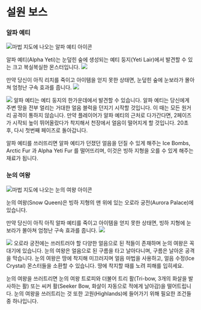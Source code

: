 # 설원 보스

### 알파 예티

![마법 지도에 나오는 알파 예티 아이콘](yetimap.png)

알파 예티(Alpha Yeti)는 눈덮힌 숲에 생성되는 예티 둥지(Yeti Lair)에서 발견할 수 있는 크고 복실복실한 몬스터입니다.
![](yetilair.png)

만약 당신이 아직 리치를 죽이고 아이템을 얻지 못한 상태면, 눈덮힌 숲에 눈보라가 몰아쳐 엄청난 구속 효과를 줍니다.
![](snow_locked.png)

![](yeti.png)
알파 예티는 예티 둥지의 한가운데에서 발견할 수 있습니다. 알파 예티는 당신에게 주변 땅을 전부 얼리는 거대한 얼음 블럭을 던지기 시작할 것입니다. 이 때는 모든 원거리 공격이 통하지 않습니다. 만약 플레이어가 알파 예티의 근처로 다가간다면, 2페이즈가 시작되 높이 뛰어올랐다가 착지해서 천장에서 얼음이 떨어지게 할 것입니다. 20초 후, 다시 첫번째 페이즈로 돌아갑니다.

알파 예티를 쓰러뜨리면 알파 예티가 던졌던 얼음을 던질 수 있게 해주는 Ice Bombs, Arctic Fur 과 Alpha Yeti Fur 를 떨어뜨리며, 이것은 빙하 지형을 오를 수 있게 해주는 재료가 됩니다.


### 눈의 여왕

![마법 지도에 나오는 눈의 여왕 아이콘](snow_queenmap.png)

눈의 여왕(Snow Queen)은 빙하 지형의 맨 위에 있는 오로라 궁전(Aurora Palace)에 있습니다.

만약 당신이 아직 아직 알파 예티를 죽이고 아이템을 얻지 못한 상태면, 빙하 지형에 눈보라가 몰아쳐 엄청난 구속 효과를 줍니다.
![](glacier_locked.png)

![](snow_queen.png)
오로라 궁전에는 쓰러트러야 할 다양한 얼음으로 된 적들이 존재하며 눈의 여왕은 꼭대기에 있습니다. 눈의 여왕은 얼음으로 된 구름을 타고 날아다니며, 구름은 날아온 공격을 막습니다.
눈의 여왕은 땅에 착지해 미끄러지며 얼음 마법을 사용하고, 얼음 수정(Ice Crystal) 몬스터들을 소환할 수 있습니다. 땅에 착지할 때를 노려 피해를 입히세요.

눈의 여왕을 쓰러트리면 눈의 여왕 트로피와 더불어 트리 활(Tri-bow, 3개의 화살을 발사하는 활) 또는 씨커 활(Seeker Bow, 화살이 자동으로 적에게 날아감)을 떨어트립니다. 눈의 여왕을 쓰러트리는 것 또한 고원(Highlands)에 들어가기 위해 필요한 조건들 중 하나입니다.